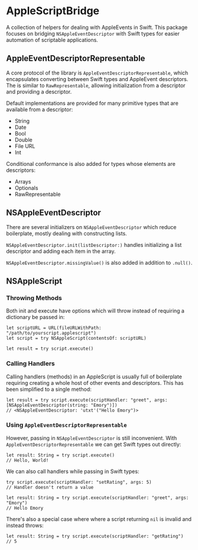 # AppleScriptBridge

A collection of helpers for dealing with AppleEvents in Swift. This package focuses on bridging `NSAppleEventDescriptor` with Swift types for easier automation of scriptable applications. 

## AppleEventDescriptorRepresentable

A core protocol of the library is `AppleEventDescriptorRepresentable`, which encapsulates converting between Swift types and AppleEvent descriptors. The is similar to `RawRepresentable`, allowing initialization from a descriptor and providing a descriptor. 

Default implementations are provided for many primitive types that are available from a descriptor:

- String
- Date
- Bool
- Double
- File URL
- Int

Conditional conformance is also added for types whose elements are descriptors: 

- Arrays
- Optionals
- RawRepresentable

## NSAppleEventDescriptor

There are several initializers on `NSAppleEventDescriptor` which reduce boilerplate, mostly dealing with constructing lists. 

`NSAppleEventDescriptor.init(listDescriptor:)` handles initializing a list descriptor and adding each item in the array.

`NSAppleEventDescriptor.missingValue()` is also added in addition to `.null()`.  


## NSAppleScript
 

### Throwing Methods

Both init and execute have options which will throw instead of requiring a dictionary be passed in:

```
let scriptURL = URL(fileURLWithPath: "/path/to/yourscript.applescript")
let script = try NSAppleScript(contentsOf: scriptURL)

let result = try script.execute()
```

### Calling Handlers

Calling handlers (methods) in an AppleScript is usually full of boilerplate requiring creating a whole host of other events and descriptors. This has been simplified to a single method:

```
let result = try script.execute(scriptHandler: "greet", args: [NSAppleEventDescriptor(string: "Emory")])
// <NSAppleEventDescriptor: 'utxt'("Hello Emory")>
```

### Using `AppleEventDescriptorRepresentable`

However, passing in `NSAppleEventDescriptor` is still inconvenient. With `AppleEventDescriptorRepresentable` we can get Swift types out directly:

```
let result: String = try script.execute()
// Hello, World!
```

We can also call handlers while passing in Swift types:

```
try script.execute(scriptHandler: "setRating", args: 5)
// Handler doesn't return a value 

let result: String = try script.execute(scriptHandler: "greet", args: "Emory")
// Hello Emory
```

There's also a special case where where a script returning `nil` is invalid and instead throws:

```
let result: String = try script.execute(scriptHandler: "getRating")
// 5
```
